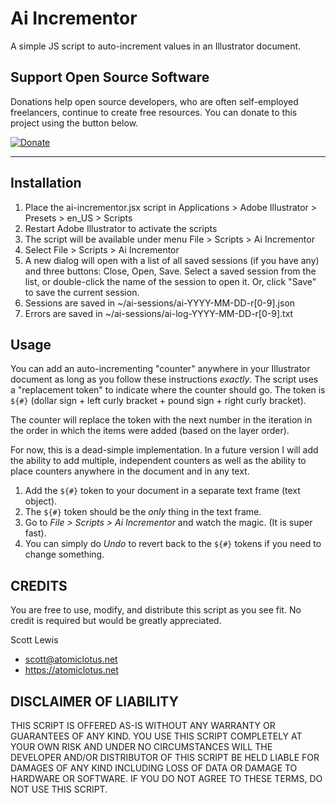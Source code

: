 # Ai Incrementor

A simple JS script to auto-increment values in an Illustrator document.


## Support Open Source Software

Donations help open source developers, who are often self-employed freelancers, continue to create free resources. You can donate to this project using the button below.

[![Donate](https://img.shields.io/badge/Donate-PayPal-green.svg)](https://www.paypal.com/cgi-bin/webscr?cmd=_s-xclick&hosted_button_id=SZQVVSQDZS75A)

***

## Installation

1. Place the ai-incrementor.jsx script in Applications > Adobe Illustrator > Presets > en_US > Scripts
2. Restart Adobe Illustrator to activate the scripts
3. The script will be available under menu File > Scripts > Ai Incrementor
4. Select File > Scripts > Ai Incrementor
5. A new dialog will open with a list of all saved sessions (if you have any) and three buttons: Close, Open, Save. Select a saved session from the list, or double-click the name of the session to open it. Or, click "Save" to save the current session.
6. Sessions are saved in ~/ai-sessions/ai-YYYY-MM-DD-r[0-9].json
7. Errors are saved in ~/ai-sessions/ai-log-YYYY-MM-DD-r[0-9].txt

## Usage

You can add an auto-incrementing "counter" anywhere in your Illustrator document as long as you follow these instructions *exactly*. The script uses a "replacement token" to indicate where the counter should go. The token is `${#}` (dollar sign + left curly bracket + pound sign + right curly bracket).

The counter will replace the token with the next number in the iteration in the order in which the items were added (based on the layer order).

For now, this is a dead-simple implementation. In a future version I will add the ability to add multiple, independent counters as well as the ability to place counters anywhere in the document and in any text.

1. Add the `${#}` token to your document in a separate text frame (text object).
2. The `${#}` token should be the *only* thing in the text frame.
3. Go to _File > Scripts > Ai Incrementor_ and watch the magic. (It is super fast).
4. You can simply do _Undo_ to revert back to the `${#}` tokens if you need to change something.

## CREDITS
 
You are free to use, modify, and distribute this script as you see fit. No credit is required but would be greatly appreciated. 

Scott Lewis
* scott@atomiclotus.net
* https://atomiclotus.net

## DISCLAIMER OF LIABILITY

THIS SCRIPT IS OFFERED AS-IS WITHOUT ANY WARRANTY OR GUARANTEES OF ANY KIND. YOU USE THIS SCRIPT COMPLETELY AT YOUR OWN RISK AND UNDER NO CIRCUMSTANCES WILL THE DEVELOPER AND/OR DISTRIBUTOR OF THIS SCRIPT BE HELD LIABLE FOR DAMAGES OF ANY KIND INCLUDING LOSS OF DATA OR DAMAGE TO HARDWARE OR SOFTWARE. IF YOU DO NOT AGREE TO THESE TERMS, DO NOT USE THIS SCRIPT.